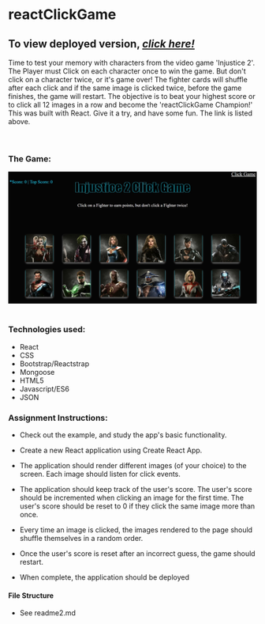 # reactClickGame

## To view deployed version, _**[click here!](https://lit-bayou-45265.herokuapp.com/)**_
Time to test your memory with characters from the video game 'Injustice 2'.
The Player must Click on each character once to win the game. But don't click on a character twice, or it's game over! The fighter cards will shuffle after each click and if the same image is clicked twice, before the game finishes, the game will restart. The objective is to beat your highest score or to click all 12 images in a row and become the 'reactClickGame Champion!' This was built with React. Give it a try, and have some fun. The link is listed above.
<br>
<br>
<br>
### The Game:<br>
![reactClickGame Img](public/assets/images/home.jpg)
<br>
<br> 

### Technologies used:
* React
* CSS
* Bootstrap/Reactstrap
* Mongoose
* HTML5
* Javascript/ES6
* JSON

### Assignment Instructions:
* Check out the example, and study the app's basic functionality.

* Create a new React application using Create React App.

* The application should render different images (of your choice) to the screen. Each image should listen for click events.

* The application should keep track of the user's score. The user's score should be incremented when clicking an image for the first time. The user's score should be reset to 0 if they click the same image more than once.

* Every time an image is clicked, the images rendered to the page should shuffle themselves in a random order.

* Once the user's score is reset after an incorrect guess, the game should restart.

* When complete, the application should be deployed

#### File Structure
* See readme2.md